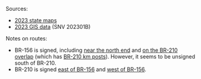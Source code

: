 Sources:
* [2023 state maps](https://www.gov.br/dnit/pt-br/rodovias/mapa-de-gerenciamento/)
* [2023 GIS data](https://geo.epl.gov.br/portal/home/item.html?id=1e51ef64981f48b08e56e9b98d92fa56) (SNV 202301B)

Notes on routes:
* BR-156 is signed, including [near the north end](https://www.google.com/maps/@3.8387648,-51.817599,3a,38.3y,321.37h,83.41t/data=!3m6!1e1!3m4!1s-Flll0DcVQs2QvwePAZdng!2e0!7i16384!8i8192?entry=ttu) and [on the BR-210 overlap](https://www.google.com/maps/@0.2076874,-51.1147719,3a,15y,52.68h,83.23t/data=!3m6!1e1!3m4!1sATLcTNziNsoHpDMWHn924Q!2e0!7i16384!8i8192?entry=ttu) (which has [BR-210 km posts](https://www.google.com/maps/@0.4221411,-51.0484118,3a,35.4y,42.45h,79.49t/data=!3m6!1e1!3m4!1slWyvjhUgmhmK0HGzDiUZBg!2e0!7i16384!8i8192?entry=ttu)). However, it seems to be unsigned south of BR-210.
* BR-210 is signed [east of BR-156](https://www.google.com/maps/@0.1143935,-51.1283139,3a,32.1y,152.24h,81.72t/data=!3m6!1e1!3m4!1s0l39PndFvAGxYk09NaNouA!2e0!7i16384!8i8192?entry=ttu) and [west of BR-156](https://www.google.com/maps/@0.8549132,-52.0245305,3a,15y,169h,83.98t/data=!3m6!1e1!3m4!1srHnuybmSjTqPt-5KsjejkQ!2e0!7i16384!8i8192?entry=ttu).
